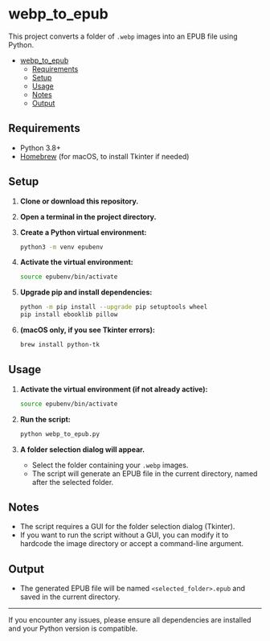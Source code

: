 # webp_to_epub

This project converts a folder of `.webp` images into an EPUB file using Python.

- [webp\_to\_epub](#webp_to_epub)
  - [Requirements](#requirements)
  - [Setup](#setup)
  - [Usage](#usage)
  - [Notes](#notes)
  - [Output](#output)

## Requirements

- Python 3.8+
- [Homebrew](https://brew.sh/) (for macOS, to install Tkinter if needed)

## Setup

1. **Clone or download this repository.**
2. **Open a terminal in the project directory.**
3. **Create a Python virtual environment:**

   ```sh
   python3 -m venv epubenv
   ```

4. **Activate the virtual environment:**

   ```sh
   source epubenv/bin/activate
   ```

5. **Upgrade pip and install dependencies:**

   ```sh
   python -m pip install --upgrade pip setuptools wheel
   pip install ebooklib pillow
   ```

6. **(macOS only, if you see Tkinter errors):**

   ```sh
   brew install python-tk
   ```

## Usage

1. **Activate the virtual environment (if not already active):**

   ```sh
   source epubenv/bin/activate
   ```

2. **Run the script:**

   ```sh
   python webp_to_epub.py
   ```

3. **A folder selection dialog will appear.**
   - Select the folder containing your `.webp` images.
   - The script will generate an EPUB file in the current directory, named after the selected folder.

## Notes

- The script requires a GUI for the folder selection dialog (Tkinter).
- If you want to run the script without a GUI, you can modify it to hardcode the image directory or accept a command-line argument.

## Output

- The generated EPUB file will be named `<selected_folder>.epub` and saved in the current directory.

---

If you encounter any issues, please ensure all dependencies are installed and your Python version is compatible.
